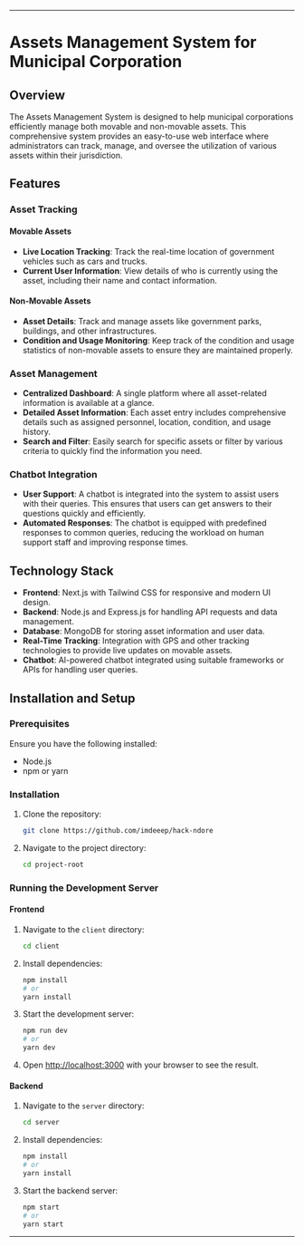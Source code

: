 
---

# Assets Management System for Municipal Corporation

## Overview
The Assets Management System is designed to help municipal corporations efficiently manage both movable and non-movable assets. This comprehensive system provides an easy-to-use web interface where administrators can track, manage, and oversee the utilization of various assets within their jurisdiction.

## Features

### Asset Tracking

#### Movable Assets
- **Live Location Tracking**: Track the real-time location of government vehicles such as cars and trucks.
- **Current User Information**: View details of who is currently using the asset, including their name and contact information.

#### Non-Movable Assets
- **Asset Details**: Track and manage assets like government parks, buildings, and other infrastructures.
- **Condition and Usage Monitoring**: Keep track of the condition and usage statistics of non-movable assets to ensure they are maintained properly.

### Asset Management
- **Centralized Dashboard**: A single platform where all asset-related information is available at a glance.
- **Detailed Asset Information**: Each asset entry includes comprehensive details such as assigned personnel, location, condition, and usage history.
- **Search and Filter**: Easily search for specific assets or filter by various criteria to quickly find the information you need.

### Chatbot Integration
- **User Support**: A chatbot is integrated into the system to assist users with their queries. This ensures that users can get answers to their questions quickly and efficiently.
- **Automated Responses**: The chatbot is equipped with predefined responses to common queries, reducing the workload on human support staff and improving response times.

## Technology Stack
- **Frontend**: Next.js with Tailwind CSS for responsive and modern UI design.
- **Backend**: Node.js and Express.js for handling API requests and data management.
- **Database**: MongoDB for storing asset information and user data.
- **Real-Time Tracking**: Integration with GPS and other tracking technologies to provide live updates on movable assets.
- **Chatbot**: AI-powered chatbot integrated using suitable frameworks or APIs for handling user queries.

## Installation and Setup

### Prerequisites
Ensure you have the following installed:
- Node.js
- npm or yarn

### Installation

1. Clone the repository:
   ```sh
   git clone https://github.com/imdeeep/hack-ndore
   ```
2. Navigate to the project directory:
   ```sh
   cd project-root
   ```

### Running the Development Server

#### Frontend
1. Navigate to the `client` directory:
   ```sh
   cd client
   ```
2. Install dependencies:
   ```sh
   npm install
   # or
   yarn install
   ```
3. Start the development server:
   ```sh
   npm run dev
   # or
   yarn dev
   ```
4. Open [http://localhost:3000](http://localhost:3000) with your browser to see the result.

#### Backend
1. Navigate to the `server` directory:
   ```sh
   cd server
   ```
2. Install dependencies:
   ```sh
   npm install
   # or
   yarn install
   ```
3. Start the backend server:
   ```sh
   npm start
   # or
   yarn start
   ```


---
